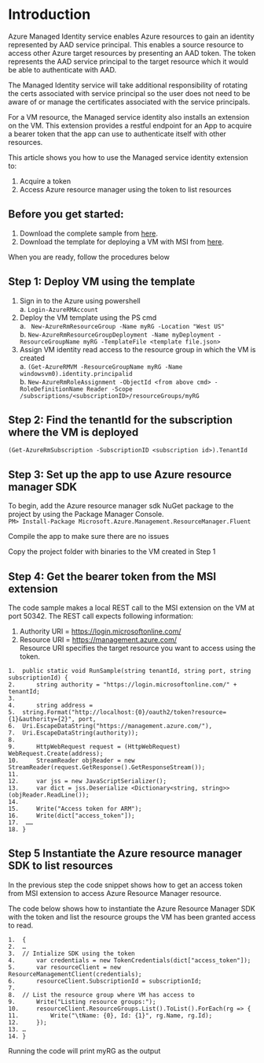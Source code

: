 # Introduction
Azure Managed Identity service enables Azure resources to gain an identity represented by AAD service principal. This enables a source resource to access other Azure target resources by presenting an AAD token. The token represents the AAD service principal to the target resource which it would be able to authenticate with AAD. 

The Managed Identity service will take additional responsibility of rotating the certs associated with service principal so the user does not need to be aware of or manage the certificates associated with the service principals.

For a VM resource, the Managed service identity also installs an extension on the VM. This extension provides a restful endpoint for an App to acquire a bearer token that the app can use to authenticate itself with other resources.

This article shows you how to use the Managed service identity extension to:
1.	Acquire a token
2.	Access Azure resource manager using the token to list resources

## Before you get started:
1. Download the complete sample from [here](https://github.com/rashidqureshi/MSIApp/tree/master/MSISamples).
2. Download the template for deploying a VM with MSI from [here](https://github.com/rashidqureshi/MSI-Samples/blob/master/msi-windows-vm).

When you are ready, follow the procedures below

## Step 1: Deploy VM using the template
1. Sign in to the Azure using powershell  
      a. ``` Login-AzureRMAccount ```
2. Deploy the VM template using the PS cmd  
      a. ``` New-AzureRmResourceGroup -Name myRG -Location "West US"```          
      b. ``` New-AzureRmResourceGroupDeployment -Name myDeployment -ResourceGroupName myRG -TemplateFile <template file.json> ```
3. Assign VM identity read access to the resource group in which the VM is created  
      a. ``` (Get-AzureRMVM -ResourceGroupName myRG -Name windowsvm0).identity.principalid ```  
      b. ``` New-AzureRmRoleAssignment -ObjectId <from above cmd> -RoleDefinitionName Reader -Scope /subscriptions/<subscriptionID>/resourceGroups/myRG ```

## Step 2: Find the tenantId for the subscription where the VM is deployed
``` (Get-AzureRmSubscription -SubscriptionID <subscription id>).TenantId ```

## Step 3: Set up the app to use Azure resource manager SDK
To begin, add the Azure resource manager sdk NuGet package to the project by using the Package Manager Console.  
 ``` PM> Install-Package Microsoft.Azure.Management.ResourceManager.Fluent ```

Compile the app to make sure there are no issues

Copy the project folder with binaries to the VM created in Step 1

## Step 4: Get the bearer token from the MSI extension
The code sample makes a local REST call to the MSI extension on the VM at port 50342. The REST call expects following information:
1. Authority URI = https://login.microsoftonline.com/<tenantID>
2. Resource URI = https://management.azure.com/  
Resource URI specifies the target resource you want to access using the token.

```
1.	public static void RunSample(string tenantId, string port, string subscriptionId) {  
2.	    string authority = "https://login.microsoftonline.com/" + tenantId;  
3.	
4.	    string address = 
5.	string.Format("http://localhost:{0}/oauth2/token?resource={1}&authority={2}", port, 
6.	Uri.EscapeDataString("https://management.azure.com/"), 
7.	Uri.EscapeDataString(authority));
8.	  
9.	    HttpWebRequest request = (HttpWebRequest) WebRequest.Create(address);  
10.	    StreamReader objReader = new StreamReader(request.GetResponse().GetResponseStream());  
11.	
12.	    var jss = new JavaScriptSerializer();  
13.	    var dict = jss.Deserialize <Dictionary<string, string>> (objReader.ReadLine());  
14.	
15.	    Write("Access token for ARM");  
16.	    Write(dict["access_token"]);
17.	 …… 
18.	}  

```

## Step 5 Instantiate the Azure resource manager SDK to list resources
In the previous step the code snippet shows how to get an access token from MSI extension to access Azure Resource Manager resource. 

The code below shows how to instantiate the Azure Resource Manager SDK with the token and list the resource groups the VM has been granted access to read.


```
1.	{ 
2.	…
3.	// Intialize SDK using the token  
4.	    var credentials = new TokenCredentials(dict["access_token"]);  
5.	    var resourceClient = new ResourceManagementClient(credentials);  
6.	    resourceClient.SubscriptionId = subscriptionId; 
7.	
8.	// List the resource group where VM has access to   
9.	    Write("Listing resource groups:");  
10.	    resourceClient.ResourceGroups.List().ToList().ForEach(rg => {  
11.	        Write("\tName: {0}, Id: {1}", rg.Name, rg.Id);  
12.	    });  
13.	…
14.	}  
```
Running the code will print myRG as the output
